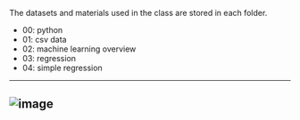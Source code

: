 The datasets and materials used in the class are stored in each folder.
* 00: python
* 01: csv data
* 02: machine learning overview
* 03: regression
* 04: simple regression
---
![image](https://user-images.githubusercontent.com/130117169/232673267-0b6ce894-7030-4245-9c69-a2d1ccc75e1b.png)
---
